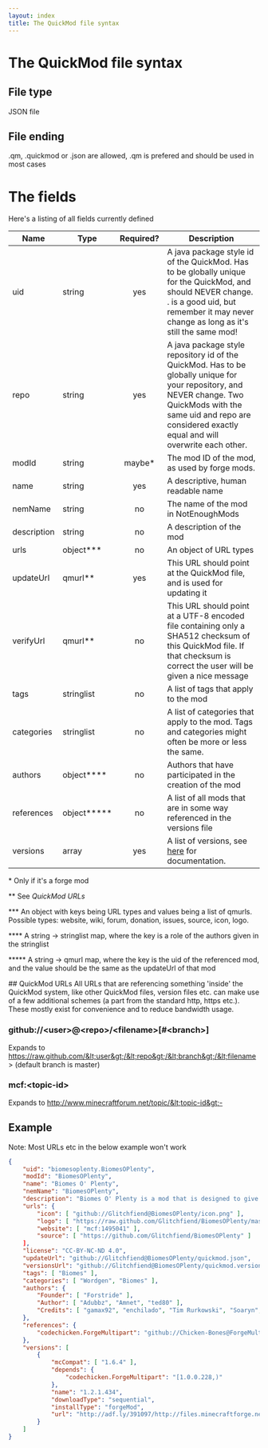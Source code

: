 ```yaml
---
layout: index
title: The QuickMod file syntax
---
```


# The QuickMod file syntax

## File type

JSON file

## File ending

.qm, .quickmod or .json are allowed, .qm is prefered and should be used in most cases

# The fields

Here's a listing of all fields currently defined

Name         | Type           | Required? | Description 
------------ | -------------- |:---------:| ------------
uid          | string         | yes       | A java package style id of the QuickMod. Has to be globally unique for the QuickMod, and should NEVER change. <author>.<modid> is a good uid, but remember it may never change as long as it's still the same mod!
repo         | string         | yes       | A java package style repository id of the QuickMod. Has to be globally unique for your repository, and NEVER change. Two QuickMods with the same uid and repo are considered exactly equal and will overwrite each other.
modId        | string         | maybe\*   | The mod ID of the mod, as used by forge mods.
name         | string         | yes       | A descriptive, human readable name
nemName      | string         | no        | The name of the mod in NotEnoughMods
description  | string         | no        | A description of the mod
urls         | object\*\*\*   | no      | An object of URL types
updateUrl    | qmurl\*\*      | yes       | This URL should point at the QuickMod file, and is used for updating it
verifyUrl    | qmurl\*\*      | no        | This URL should point at a UTF-8 encoded file containing only a SHA512 checksum of this QuickMod file. If that checksum is correct the user will be given a nice message
tags         | stringlist     | no        | A list of tags that apply to the mod
categories   | stringlist     | no        | A list of categories that apply to the mod. Tags and categories might often be more or less the same.
authors      | object\*\*\*\* | no        | Authors that have participated in the creation of the mod
references   | object\*\*\*\*\* | no        | A list of all mods that are in some way referenced in the versions file
versions     | array          | yes       | A list of versions, see [here](qm_versions_spec.markdown) for documentation.

\* Only if it's a forge mod

\*\* See _QuickMod URLs_

\*\*\* An object with keys being URL types and values being a list of qmurls. Possible types: website, wiki, forum, donation, issues, source, icon, logo.

\*\*\*\* A string -> stringlist map, where the key is a role of the authors given in the stringlist

\*\*\*\*\* A string -> qmurl map, where the key is the uid of the referenced mod, and the value should be the same as the updateUrl of that mod

<a id="qmurl">
## QuickMod URLs
</a>
All URLs that are referencing something 'inside' the QuickMod system, like other QuickMod files, version files etc. can make use of a few additional schemes (a part from the standard http, https etc.).
These mostly exist for convenience and to reduce bandwidth usage.

### github://&lt;user&gt;@&lt;repo&gt;/&lt;filename&gt;[#&lt;branch&gt;]

Expands to https://raw.github.com/&lt;user&gt;/&lt;repo&gt;/&lt;branch&gt;/&lt;filename&gt; (default branch is master)

### mcf:&lt;topic-id&gt;

Expands to http://www.minecraftforum.net/topic/&lt;topic-id&gt;-

## Example

Note: Most URLs etc in the below example won't work

```json
{
    "uid": "biomesoplenty.BiomesOPlenty",
    "modId": "BiomesOPlenty",
    "name": "Biomes O' Plenty",
    "nemName": "BiomesOPlenty",
    "description": "Biomes O' Plenty is a mod that is designed to give players a better Minecraft world to explore, and more of a reason to explore it in the first place. There are a lot of realistic biomes, some fantasy biomes, and other cool things we've added to the mod.",
    "urls": {
        "icon": [ "github://Glitchfiend@BiomesOPlenty/icon.png" ],
        "logo": [ "https://raw.github.com/Glitchfiend/BiomesOPlenty/master/logo.png" ],
        "website": [ "mcf:1495041" ],
        "source": [ "https://github.com/Glitchfiend/BiomesOPlenty" ]
    ],
    "license": "CC-BY-NC-ND 4.0",
    "updateUrl": "github://Glitchfiend@BiomesOPlenty/quickmod.json",
    "versionsUrl": "github://Glitchfiend@BiomesOPlenty/quickmod.versions.json",
    "tags": [ "Biomes" ],
    "categories": [ "Wordgen", "Biomes" ],
    "authors": {
        "Founder": [ "Forstride" ],
        "Author": [ "Adubbz", "Amnet", "ted80" ],
        "Credits": [ "gamax92", "enchilado", "Tim Rurkowski", "Soaryn", "MineModder2000" ]
    },
    "references": {
        "codechicken.ForgeMultipart": "github://Chicken-Bones@ForgeMultipart/FMP.json"
    },
    "versions": [
        {
            "mcCompat": [ "1.6.4" ],
            "depends": {
                "codechicken.ForgeMultipart": "[1.0.0.228,)"
            },
            "name": "1.2.1.434",
            "downloadType": "sequential",
            "installType": "forgeMod",
            "url": "http://adf.ly/391097/http://files.minecraftforge.net/BiomesOPlenty/BiomesOPlenty-universal-1.6.4-1.2.1.434.jar"
        }
    ]
}
```
